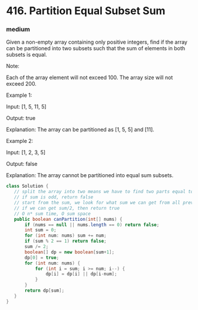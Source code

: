 # 416. Partition Equal Subset Sum
### medium
Given a non-empty array containing only positive integers, find if the array can be partitioned into two subsets such that the sum of elements in both subsets is equal.

Note:

Each of the array element will not exceed 100.
The array size will not exceed 200.
 

Example 1:

Input: [1, 5, 11, 5]

Output: true

Explanation: The array can be partitioned as [1, 5, 5] and [11].
 

Example 2:

Input: [1, 2, 3, 5]

Output: false

Explanation: The array cannot be partitioned into equal sum subsets.
 
 ```Java
 class Solution {
    // split the array into two means we have to find two parts equal to sum/2
    // if sum is odd, return false
    // start from the sum, we look for what sum we can get from all previous results
    // if we can get sum/2, then return true
    // O n* sum time, O sum space
    public boolean canPartition(int[] nums) {
        if (nums == null || nums.length == 0) return false;
        int sum = 0;
        for (int num: nums) sum += num;
        if (sum % 2 == 1) return false;
        sum /= 2;
        boolean[] dp = new boolean[sum+1];
        dp[0] = true;
        for (int num: nums) {
            for (int i = sum; i >= num; i--) {
                dp[i] = dp[i] || dp[i-num];
            }
        }
        return dp[sum];
    }
}
 ```